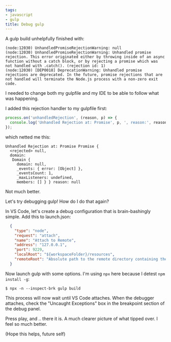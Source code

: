 ```yaml
---
tags:
- javascript
- gulp
title: Debug gulp
---
```

A gulp build unhelpfully finished with:

```
(node:12030) UnhandledPromiseRejectionWarning: null
(node:12030) UnhandledPromiseRejectionWarning: Unhandled promise rejection. This error originated either by throwing inside of an async function without a catch block, or by rejecting a promise which was not handled with .catch(). (rejection id: 1)
(node:12030) [DEP0018] DeprecationWarning: Unhandled promise rejections are deprecated. In the future, promise rejections that are not handled will terminate the Node.js process with a non-zero exit code.
```

I needed to change both my gulpfile and my IDE to be able to follow what
was happening.

<!--more-->

I added this rejection handler to my gulpfile first:

```javascript
process.on('unhandledRejection', (reason, p) => {
  console.log('Unhandled Rejection at: Promise', p, ', reason:', reason);
});
```

which netted me this:

```
Unhandled Rejection at: Promise Promise {
  <rejected> null,
  domain:
   Domain {
     domain: null,
     _events: { error: [Object] },
     _eventsCount: 1,
     _maxListeners: undefined,
     members: [] } } reason: null
```

Not much better.

Let's try debugging gulp! How do I do that again?

In VS Code, let's create a debug configuration that is brain-bashingly simple. Add this to launch.json:

```json
  {
    "type": "node",
    "request": "attach",
    "name": "Attach to Remote",
    "address": "127.0.0.1",
    "port": 9229,
    "localRoot": "${workspaceFolder}/resources",
    "remoteRoot": "Absolute path to the remote directory containing the program"
  }
```

Now launch gulp with some options. I'm using `npx` here because I detest `npm install -g`:

```
$ npx -n --inspect-brk gulp build
```

This process will now wait until VS Code attaches. When the debugger attaches, check the "Uncaught Exceptions" box in the breakpoint section of the debug panel.

Press play, and .. there it is. A much clearer picture of what tipped over. I feel so much better.

(Hope this helps, future self)
